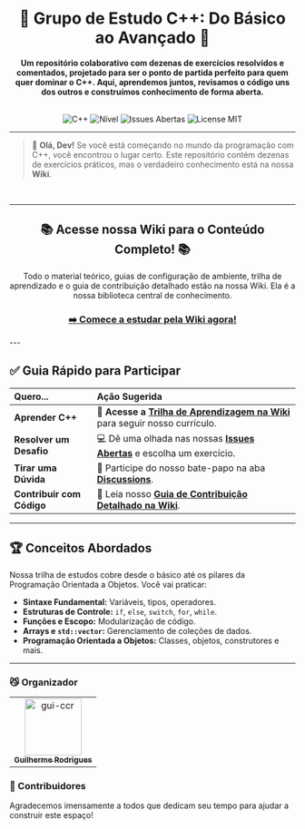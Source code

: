 <div align="center">

# 🚀 Grupo de Estudo C++: Do Básico ao Avançado 🚀

**Um repositório colaborativo com dezenas de exercícios resolvidos e comentados, projetado para ser o ponto de partida perfeito para quem quer dominar o C++. Aqui, aprendemos juntos, revisamos o código uns dos outros e construímos conhecimento de forma aberta.**

<br>

<img src="https://img.shields.io/badge/Linguagem-C++-00599C?style=plastic&logo=cplusplus&logoColor=white" alt="C++">
<img src="https://img.shields.io/badge/Nível-Iniciante%20ao%20Avançado-blue?style=plastic" alt="Nível">
<img src="https://img.shields.io/github/issues/gui-ccr/Exercicios-Resolvidos-CPP--Para-Iniciantes?style=plastic&logo=github" alt="Issues Abertas">
<img src="https://img.shields.io/badge/License-MIT-green?style=plastic" alt="License MIT">
</div>

---

> 👋 **Olá, Dev!** Se você está começando no mundo da programação com C++, você encontrou o lugar certo. Este repositório contém dezenas de exercícios práticos, mas o verdadeiro conhecimento está na nossa **Wiki**.

<br>

---
<div align="center">

## 📚 Acesse nossa Wiki para o Conteúdo Completo! 📚

Todo o material teórico, guias de configuração de ambiente, trilha de aprendizado e o guia de contribuição detalhado estão na nossa Wiki. Ela é a nossa biblioteca central de conhecimento.

<h3><a href="https://github.com/gui-ccr/grupo-estudo-cpp/wiki">➡️ Comece a estudar pela Wiki agora!</a></h3>

</div>
---

## ✅ Guia Rápido para Participar

| Quero... | Ação Sugerida |
| :--- | :--- |
| **Aprender C++** | 📖 **Acesse a [Trilha de Aprendizagem na Wiki](https://github.com/gui-ccr/grupo-estudo-cpp/wiki/Trilha-de-Aprendizagem-C++)** para seguir nosso currículo. |
| **Resolver um Desafio** | 💻 Dê uma olhada nas nossas [**Issues Abertas**](https://github.com/gui-ccr/grupo-estudo-cpp/issues) e escolha um exercício. |
| **Tirar uma Dúvida** | 💬 Participe do nosso bate-papo na aba [**Discussions**](https://github.com/gui-ccr/grupo-estudo-cpp/discussions). |
| **Contribuir com Código** | 💪 Leia nosso [**Guia de Contribuição Detalhado na Wiki**](https://github.com/gui-ccr/grupo-estudo-cpp/wiki/Guia-de-Contribuição). |

---

## 🏆 Conceitos Abordados

Nossa trilha de estudos cobre desde o básico até os pilares da Programação Orientada a Objetos. Você vai praticar:

* **Sintaxe Fundamental:** Variáveis, tipos, operadores.
* **Estruturas de Controle:** `if`, `else`, `switch`, `for`, `while`.
* **Funções e Escopo:** Modularização de código.
* **Arrays e `std::vector`:** Gerenciamento de coleções de dados.
* **Programação Orientada a Objetos:** Classes, objetos, construtores e mais.

---

### 😼 Organizador

<table>
	<tbody>
		<tr>
            <td align="center">
                <a href="https://github.com/gui-ccr">
                    <img src="https://avatars.githubusercontent.com/u/116519824?v=4" width="100;" alt="gui-ccr"/>
                    <br />
                    <sub><b>Guilherme Rodrigues</b></sub>
                </a>
            </td>
		</tr>
	<tbody>
</table>

### 🤌 Contribuidores

Agradecemos imensamente a todos que dedicam seu tempo para ajudar a construir este espaço!

<!-- readme: contributors,gui-ccr/- -start -->
<table>
	<tbody>
	<tbody>
</table>
<!-- readme: contributors,gui-ccr/- -end -->
